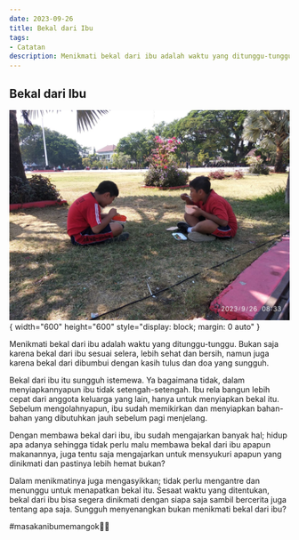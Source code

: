 ```yaml
---
date: 2023-09-26
title: Bekal dari Ibu
tags:
- Catatan
description: Menikmati bekal dari ibu adalah waktu yang ditunggu-tunggu.
---
```

## Bekal dari Ibu

![image](/public/image14.jpeg){ width="600" height="600" style="display: block; margin: 0 auto" }

Menikmati bekal dari ibu adalah waktu yang ditunggu-tunggu. Bukan saja karena bekal dari ibu sesuai selera, lebih sehat dan bersih, namun juga karena bekal dari dibumbui dengan kasih tulus dan doa yang sungguh.

Bekal dari ibu itu sungguh istemewa. Ya bagaimana tidak, dalam menyiapkannyapun ibu tidak setengah-setengah. Ibu rela bangun lebih cepat dari anggota keluarga yang lain, hanya untuk menyiapkan bekal itu. Sebelum mengolahnyapun, ibu sudah memikirkan dan menyiapkan bahan-bahan yang dibutuhkan jauh sebelum pagi menjelang.

Dengan membawa bekal dari ibu, ibu sudah mengajarkan banyak hal; hidup apa adanya sehingga tidak perlu malu membawa bekal dari ibu apapun makanannya, juga tentu saja mengajarkan untuk mensyukuri apapun yang dinikmati dan pastinya lebih hemat bukan?

Dalam menikmatinya juga mengasyikkan; tidak perlu mengantre dan menunggu untuk menapatkan bekal itu. Sesaat waktu yang ditentukan, bekal dari ibu bisa segera dinikmati dengan siapa saja sambil bercerita juga tentang apa saja. Sungguh menyenangkan bukan menikmati bekal dari ibu?

#masakanibumemangok👍🏿